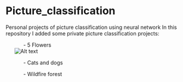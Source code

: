# Picture_classification
Personal projects of picture classification using neural network
In this repository I added some private picture classification projects:
<ul>
  <ol>- 5 Flowers</ol>
      <img src="/path/to/img.jpg" alt="Alt text" title="Flowers">
  <ol>- Cats and dogs</ol>
  <ol>- Wildfire forest</ol>
</ul>
